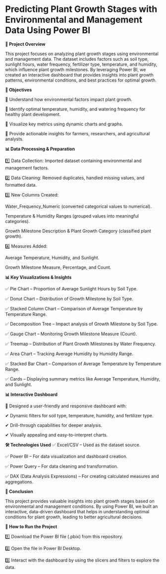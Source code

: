 # Predicting Plant Growth Stages with Environmental and Management Data Using Power BI

**📌 Project Overview**

This project focuses on analyzing plant growth stages using environmental and management data. The dataset includes factors such as soil type, sunlight hours, water frequency, fertilizer type, temperature, and humidity, which influence plant growth milestones. By leveraging Power BI, we created an interactive dashboard that provides insights into plant growth patterns, environmental conditions, and best practices for optimal growth.

**🎯 Objectives**

🔹 Understand how environmental factors impact plant growth.

🔹 Identify optimal temperature, humidity, and watering frequency for healthy plant development.

🔹 Visualize key metrics using dynamic charts and graphs.

🔹 Provide actionable insights for farmers, researchers, and agricultural analysts.

**📊 Data Processing & Preparation**

1️⃣ Data Collection: Imported dataset containing environmental and management factors.

2️⃣ Data Cleaning: Removed duplicates, handled missing values, and formatted data.

3️⃣ New Columns Created:

Water_Frequency_Numeric (converted categorical values to numerical).

Temperature & Humidity Ranges (grouped values into meaningful categories).

Growth Milestone Description & Plant Growth Category (classified plant growth).

4️⃣ Measures Added:

Average Temperature, Humidity, and Sunlight.

Growth Milestone Measure, Percentage, and Count.

**📊 Key Visualizations & Insights**

✅ Pie Chart – Proportion of Average Sunlight Hours by Soil Type.

✅ Donut Chart – Distribution of Growth Milestone by Soil Type.

✅ Stacked Column Chart – Comparison of Average Temperature by Temperature Range.

✅ Decomposition Tree – Impact analysis of Growth Milestone by Soil Type.

✅ Gauge Chart – Monitoring Growth Milestone Measure (Count).

✅ Treemap – Distribution of Plant Growth Milestones by Water Frequency.

✅ Area Chart – Tracking Average Humidity by Humidity Range.

✅ Stacked Bar Chart – Comparison of Average Temperature by Temperature Range.

✅ Cards – Displaying summary metrics like Average Temperature, Humidity, and Sunlight.

**📊 Interactive Dashboard**

🎯 Designed a user-friendly and responsive dashboard with:

✔ Dynamic filters for soil type, temperature, humidity, and fertilizer type.

✔ Drill-through capabilities for deeper analysis.

✔ Visually appealing and easy-to-interpret charts.

**🛠️ Technologies Used**
✅ Excel/CSV – Used as the dataset source.

✅ Power BI – For data visualization and dashboard creation.

✅ Power Query – For data cleaning and transformation.

✅ DAX (Data Analysis Expressions) – For creating calculated measures and aggregations.



**🚀 Conclusion**

This project provides valuable insights into plant growth stages based on environmental and management conditions. By using Power BI, we built an interactive, data-driven dashboard that helps in understanding optimal conditions for plant growth, leading to better agricultural decisions.

**📌 How to Run the Project**

1️⃣ Download the Power BI file (.pbix) from this repository.

2️⃣ Open the file in Power BI Desktop.

3️⃣ Interact with the dashboard by using the slicers and filters to explore the data.

